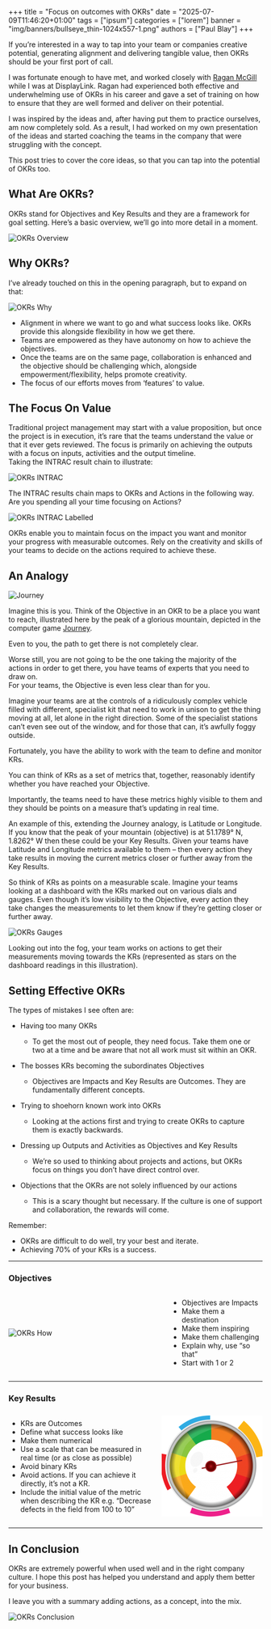 +++
title = "Focus on outcomes with OKRs"
date = "2025-07-09T11:46:20+01:00"
tags = ["ipsum"]
categories = ["lorem"]
banner = "img/banners/bullseye_thin-1024x557-1.png"
authors = ["Paul Blay"]
+++


If you’re interested in a way to tap into your team or companies creative potential, generating alignment and delivering tangible value, then OKRs should be your first port of call.

I was fortunate enough to have met, and worked closely with [Ragan McGill](http://raganmcgill.co.uk/) while I was at DisplayLink. Ragan had experienced both effective and underwhelming use of OKRs in his career and gave a set of training on how to ensure that they are well formed and deliver on their potential.

I was inspired by the ideas and, after having put them to practice ourselves, am now completely sold. As a result, I had worked on my own presentation of the ideas and started coaching the teams in the company that were struggling with the concept.

This post tries to cover the core ideas, so that you can tap into the potential of OKRs too.

## What Are OKRs?

OKRs stand for Objectives and Key Results and they are a framework for goal setting. Here’s a basic overview, we’ll go into more detail in a moment.

![OKRs Overview](/hugo-universal-theme/img/OKR/OKRs_overview-1024x561-1.png)

## Why OKRs?

I’ve already touched on this in the opening paragraph, but to expand on that:

![OKRs Why](/hugo-universal-theme/img/OKR/OKRs_why-1024x227-1.png)

- Alignment in where we want to go and what success looks like. OKRs provide this alongside flexibility in how we get there.
- Teams are empowered as they have autonomy on how to achieve the objectives.
- Once the teams are on the same page, collaboration is enhanced and the objective should be challenging which, alongside empowerment/flexibility, helps promote creativity.
- The focus of our efforts moves from ‘features’ to value.

## The Focus On Value

Traditional project management may start with a value proposition, but once the project is in execution, it’s rare that the teams understand the value or that it ever gets reviewed. The focus is primarily on achieving the outputs with a focus on inputs, activities and the output timeline.  
Taking the INTRAC result chain to illustrate:

![OKRs INTRAC](/hugo-universal-theme/img/OKR/OKRs_intrac-1024x157-1.png)

The INTRAC results chain maps to OKRs and Actions in the following way. Are you spending all your time focusing on Actions?

![OKRs INTRAC Labelled](/hugo-universal-theme/img/OKR/OKRs_intrac_labelled-1024x222-1.png)

OKRs enable you to maintain focus on the impact you want and monitor your progress with measurable outcomes. Rely on the creativity and skills of your teams to decide on the actions required to achieve these.

## An Analogy

![Journey](/hugo-universal-theme/img/OKR/journey-300x165.png)

Imagine this is you. Think of the Objective in an OKR to be a place you want to reach, illustrated here by the peak of a glorious mountain, depicted in the computer game [Journey](https://thatgamecompany.com/journey/).

Even to you, the path to get there is not completely clear.

Worse still, you are not going to be the one taking the majority of the actions in order to get there, you have teams of experts that you need to draw on.  
For your teams, the Objective is even less clear than for you.

Imagine your teams are at the controls of a ridiculously complex vehicle filled with different, specialist kit that need to work in unison to get the thing moving at all, let alone in the right direction. Some of the specialist stations can’t even see out of the window, and for those that can, it’s awfully foggy outside.

Fortunately, you have the ability to work with the team to define and monitor KRs.

You can think of KRs as a set of metrics that, together, reasonably identify whether you have reached your Objective.

Importantly, the teams need to have these metrics highly visible to them and they should be points on a measure that’s updating in real time.

An example of this, extending the Journey analogy, is Latitude or Longitude. If you know that the peak of your mountain (objective) is at 51.1789° N, 1.8262° W then these could be your Key Results. Given your teams have Latitude and Longitude metrics available to them – then every action they take results in moving the current metrics closer or further away from the Key Results.

So think of KRs as points on a measurable scale. Imagine your teams looking at a dashboard with the KRs marked out on various dials and gauges. Even though it’s low visibility to the Objective, every action they take changes the measurements to let them know if they’re getting closer or further away.

![OKRs Gauges](/hugo-universal-theme/img/OKR/OKRs_gauges-1024x718-1.png)

Looking out into the fog, your team works on actions to get their measurements moving towards the KRs (represented as stars on the dashboard readings in this illustration).

## Setting Effective OKRs

The types of mistakes I see often are:

- Having too many OKRs
  - To get the most out of people, they need focus. Take them one or two at a time and be aware that not all work must sit within an OKR.

- The bosses KRs becoming the subordinates Objectives
  - Objectives are Impacts and Key Results are Outcomes. They are fundamentally different concepts.

- Trying to shoehorn known work into OKRs
  - Looking at the actions first and trying to create OKRs to capture them is exactly backwards.

- Dressing up Outputs and Activities as Objectives and Key Results
  - We’re so used to thinking about projects and actions, but OKRs focus on things you don’t have direct control over.

- Objections that the OKRs are not solely influenced by our actions
  - This is a scary thought but necessary. If the culture is one of support and collaboration, the rewards will come.

Remember:
- OKRs are difficult to do well, try your best and iterate.
- Achieving 70% of your KRs is a success.

---
### Objectives

<div style="display: flex; align-items: center; gap: 20px;">

<img src="/hugo-universal-theme/img/OKR/OKRs_how-1024x660-1.png" alt="OKRs How" width="300" style="flex-shrink: 0;"/>

<div>

- Objectives are Impacts  
- Make them a destination  
- Make them inspiring  
- Make them challenging  
- Explain why, use “so that”  
- Start with 1 or 2  

</div>
</div>

---
### Key Results

<div style="display: flex; align-items: center; gap: 20px; flex-direction: row-reverse;">

<img src="/img/OKR/speedometer.png" alt="Speedometer" width="200" style="flex-shrink: 0;"/>

<div>

- KRs are Outcomes  
- Define what success looks like  
- Make them numerical  
- Use a scale that can be measured in real time (or as close as possible)  
- Avoid binary KRs  
- Avoid actions. If you can achieve it directly, it’s not a KR.  
- Include the initial value of the metric when describing the KR e.g. “Decrease defects in the field from 100 to 10”

</div>
</div>

---
## In Conclusion

OKRs are extremely powerful when used well and in the right company culture. I hope this post has helped you understand and apply them better for your business.

I leave you with a summary adding actions, as a concept, into the mix.

![OKRs Conclusion](/hugo-universal-theme/img/OKR/OKRs_conclusion-1024x416-1.png)